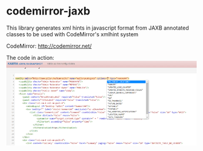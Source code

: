 # codemirror-jaxb
This library generates xml hints in javascript format from JAXB annotated classes to be used with CodeMirror's xmlhint system

CodeMirror: http://codemirror.net/

The code in action: ![alt screenshot](hints.png "")
